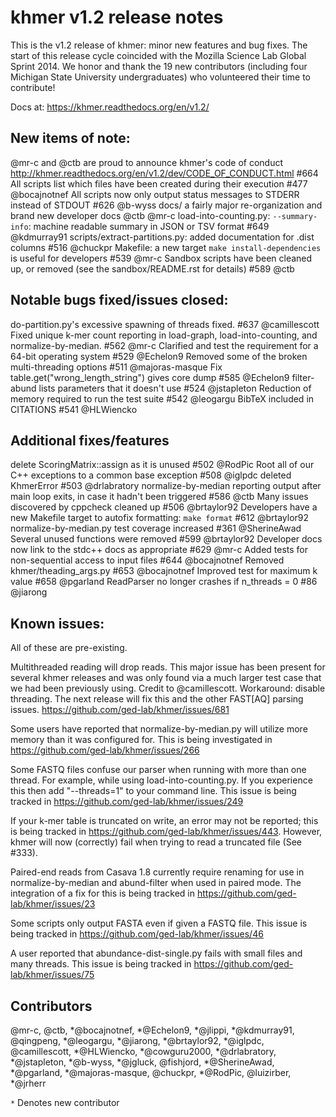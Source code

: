 # khmer v1.2 release notes

This is the v1.2 release of khmer: minor new features and bug fixes. The start
of this release cycle coincided with the Mozilla Science Lab Global Sprint
2014. We honor and thank the 19 new contributors (including four Michigan State
University undergraduates) who volunteered their time to contribute!

Docs at: https://khmer.readthedocs.org/en/v1.2/

## New items of note:

@mr-c and @ctb are proud to announce khmer's code of conduct
http://khmer.readthedocs.org/en/v1.2/dev/CODE_OF_CONDUCT.html #664
All scripts list which files have been created during their execution #477
@bocajnotnef 
All scripts now only output status messages to STDERR instead of STDOUT #626
@b-wyss 
docs/ a fairly major re-organization and brand new developer docs @ctb @mr-c
load-into-counting.py: `--summary-info`: machine readable summary in JSON or
TSV format #649 @kdmurray91 
scripts/extract-partitions.py: added documentation for <base>.dist columns #516
@chuckpr 
Makefile: a new target `make install-dependencies` is useful for developers
#539 @mr-c
Sandbox scripts have been cleaned up, or removed (see the sandbox/README.rst
for details) #589 @ctb 

## Notable bugs fixed/issues closed:
do-partition.py's excessive spawning of threads fixed. #637 @camillescott 
Fixed unique k-mer count reporting in load-graph, load-into-counting, and
normalize-by-median. #562 @mr-c
Clarified and test the requirement for a 64-bit operating system #529 @Echelon9 
Removed some of the broken multi-threading options #511 @majoras-masque 
Fix table.get("wrong_length_string") gives core dump #585 @Echelon9 
filter-abund lists parameters that it doesn't use #524 @jstapleton 
Reduction of memory required to run the test suite #542 @leogargu
BibTeX included in CITATIONS #541 @HLWiencko

## Additional fixes/features
delete ScoringMatrix::assign as it is unused #502 @RodPic 
Root all of our C++ exceptions to a common base exception #508 @iglpdc 
deleted KhmerError #503 @drlabratory 
normalize-by-median reporting output after main loop exits, in case it
hadn't been triggered #586 @ctb 
Many issues discovered by cppcheck cleaned up #506 @brtaylor92 
Developers have a new Makefile target to autofix formatting: `make format` #612
@brtaylor92 
normalize-by-median.py test coverage increased #361 @SherineAwad
Several unused functions were removed #599 @brtaylor92 
Developer docs now link to the stdc++ docs as appropriate #629 @mr-c
Added tests for non-sequential access to input files #644 @bocajnotnef 
Removed khmer/theading_args.py #653 @bocajnotnef 
Improved test for maximum k value #658 @pgarland
ReadParser no longer crashes if n_threads = 0 #86 @jiarong 

## Known issues:

All of these are pre-existing.

Multithreaded reading will drop reads. This major issue has been present for
several khmer releases and was only found via a much larger test case that we
had been previously using. Credit to @camillescott. Workaround: disable
threading. The next release will fix this and the other FAST[AQ] parsing
issues. https://github.com/ged-lab/khmer/issues/681

Some users have reported that normalize-by-median.py will utilize more
memory than it was configured for. This is being investigated in
https://github.com/ged-lab/khmer/issues/266

Some FASTQ files confuse our parser when running with more than one thread.
For example, while using load-into-counting.py. If you experience this then
add "--threads=1" to your command line. This issue is being tracked in
https://github.com/ged-lab/khmer/issues/249

If your k-mer table is truncated on write, an error may not be reported; this
is being tracked in https://github.com/ged-lab/khmer/issues/443.
However, khmer will now (correctly) fail when trying to read a truncated file
(See #333).

Paired-end reads from Casava 1.8 currently require renaming for use in
normalize-by-median and abund-filter when used in paired mode. The
integration of a fix for this is being tracked in
https://github.com/ged-lab/khmer/issues/23

Some scripts only output FASTA even if given a FASTQ file. This issue
is being tracked in https://github.com/ged-lab/khmer/issues/46

A user reported that abundance-dist-single.py fails with small files and many
threads. This issue is being tracked in
https://github.com/ged-lab/khmer/issues/75

## Contributors

@mr-c, @ctb, \*@bocajnotnef, \*@Echelon9, \*@jlippi, \*@kdmurray91, @qingpeng,
\*@leogargu, \*@jiarong, \*@brtaylor92, \*@iglpdc, @camillescott, \*@HLWiencko,
\*@cowguru2000, \*@drlabratory, \*@jstapleton, \*@b-wyss, \*@jgluck, @fishjord,
\*@SherineAwad, \*@pgarland, \*@majoras-masque, @chuckpr, \*@RodPic, @luizirber,
\*@jrherr

`*` Denotes new contributor
